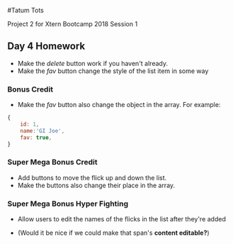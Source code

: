 #Tatum Tots

Project 2 for Xtern Bootcamp 2018 Session 1

## Day 4 Homework

* Make the _delete_ button work if you haven't already.
* Make the _fav_ button change the style of the list item in some way

### Bonus Credit

* Make the _fav_ button also change the object in the array. For example: 

```js
{
    id: 1,
    name:'GI Joe',
    fav: true,
}
```
### Super Mega Bonus Credit

* Add buttons to move the flick up and down the list.
* Make the buttons also change their place in the array.

### Super Mega Bonus Hyper Fighting

* Allow users to edit the names of the flicks in the list after they're added

* (Would it be nice if we could make that span's **content editable?**)


